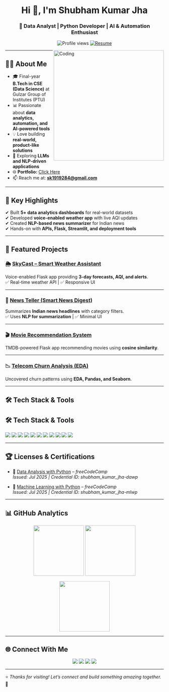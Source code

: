 <h1 align="center">Hi 👋, I'm Shubham Kumar Jha</h1>
<h3 align="center">🚀 Data Analyst | Python Developer | AI & Automation Enthusiast</h3>

<p align="center">
  <img src="https://komarev.com/ghpvc/?username=Shubham1919284&label=Profile%20Views&color=blueviolet&style=flat-square" alt="Profile views" />
  <a href="https://github.com/Shubham1919284/Shubham1919284/raw/main/Shubham_Resume.pdf" target="_blank">
<a href="https://drive.google.com/file/d/1yAZAmtbdaEZBUVND5y87spD0QO3PgYc4/view?usp=sharing" target="_blank">
    <img src="https://img.shields.io/badge/📄_View_Resume-blue?style=for-the-badge&logo=googledrive" alt="Resume" />
</a>
  </a>
</p>

<img align="right" alt="Coding" width="350" src="https://cdn.dribbble.com/users/1162077/screenshots/3848914/programmer.gif" />

---

## 👨‍💻 About Me
- 🎓 Final-year **B.Tech in CSE (Data Science)** at Gulzar Group of Institutes (PTU)  
- 📊 Passionate about **data analytics, automation, and AI-powered tools**  
- 💡 Love building **real-world, product-like solutions**  
- 🧠 Exploring **LLMs and NLP-driven applications**  
- 🌐 **Portfolio:** [Click Here](https://shubham1919284.github.io/Portfolio/)  
- 📫 Reach me at: **sk1919284@gmail.com**  

---

## 🚀 Key Highlights
✔ Built **5+ data analytics dashboards** for real-world datasets  
✔ Developed **voice-enabled weather app** with live AQI updates  
✔ Created **NLP-based news summarizer** for Indian news  
✔ Hands-on with **APIs, Flask, Streamlit, and deployment tools**  

---

## 💼 Featured Projects

### 🌦 [SkyCast – Smart Weather Assistant](https://github.com/Shubham1919284/skycast)
Voice-enabled Flask app providing **3-day forecasts, AQI, and alerts**.  
✅ Real-time weather API | ✅ Responsive UI  

---

### 📰 [News Teller (Smart News Digest)](https://github.com/Shubham1919284/News_Teller)  
Summarizes **Indian news headlines** with category filters.  
✅ Uses **NLP for summarization** | ✅ Minimal UI  

---

### 🎬 [Movie Recommendation System](https://github.com/Shubham1919284/Dynamic_Movie_Recommendation_System)  
TMDB-powered Flask app recommending movies using **cosine similarity**.  

---

### 📉 [Telecom Churn Analysis (EDA)](https://github.com/Shubham1919284/Telecom-Churn-Analysis)  
Uncovered churn patterns using **EDA, Pandas, and Seaborn**.  

---

## 🛠 Tech Stack & Tools

## 🛠 Tech Stack & Tools

<p align="left">
  <a href="https://www.python.org/" target="_blank"><img src="https://img.shields.io/badge/Python-3670A0?style=flat&logo=python&logoColor=white" /></a>
  <a href="https://flask.palletsprojects.com/" target="_blank"><img src="https://img.shields.io/badge/Flask-000000?style=flat&logo=flask&logoColor=white" /></a>
  <a href="https://streamlit.io/" target="_blank"><img src="https://img.shields.io/badge/Streamlit-FF4B4B?style=flat&logo=streamlit&logoColor=white" /></a>
  <a href="https://pandas.pydata.org/" target="_blank"><img src="https://img.shields.io/badge/Pandas-150458?style=flat&logo=pandas&logoColor=white" /></a>
  <a href="https://seaborn.pydata.org/" target="_blank"><img src="https://img.shields.io/badge/Seaborn-16A085?style=flat&logo=python&logoColor=white" /></a>
  <a href="https://scikit-learn.org/" target="_blank"><img src="https://img.shields.io/badge/Scikit--Learn-F7931E?style=flat&logo=scikit-learn&logoColor=white" /></a>
  <a href="https://plotly.com/" target="_blank"><img src="https://img.shields.io/badge/Plotly-D11A47?style=flat&logo=plotly&logoColor=white" /></a>
  <a href="https://www.mysql.com/" target="_blank"><img src="https://img.shields.io/badge/MySQL-00758F?style=flat&logo=mysql&logoColor=white" /></a>
  <a href="https://developer.mozilla.org/en-US/docs/Web/HTML" target="_blank"><img src="https://img.shields.io/badge/HTML5-E34F26?style=flat&logo=html5&logoColor=white" /></a>
  <a href="https://isocpp.org/" target="_blank"><img src="https://img.shields.io/badge/C++-00599C?style=flat&logo=c%2B%2B&logoColor=white" /></a>
  <a href="https://en.cppreference.com/w/c" target="_blank"><img src="https://img.shields.io/badge/C-00599C?style=flat&logo=c&logoColor=white" /></a>
</p>


---

## 🏆 Licenses & Certifications
- 🏅 [Data Analysis with Python](https://www.freecodecamp.org/certification/shubham_kumar_jha/data-analysis-with-python-v7) – *freeCodeCamp*  
  *Issued: Jul 2025 | Credential ID: shubham_kumar_jha-dawp*  

- 🏅 [Machine Learning with Python](https://www.freecodecamp.org/certification/shubham_kumar_jha/machine-learning-with-python-v8) – *freeCodeCamp*  
  *Issued: Jul 2025 | Credential ID: shubham_kumar_jha-mlwp*  


---

## 📊 GitHub Analytics
<p align="center">
  <img src="https://github-readme-stats.vercel.app/api?username=Shubham1919284&show_icons=true&theme=tokyonight&cache_seconds=1800" height="160"/>
  <img src="https://github-readme-stats.vercel.app/api/top-langs/?username=Shubham1919284&layout=compact&theme=tokyonight&cache_seconds=1800" height="160"/>
</p>

<p align="center">
  <img src="https://github-readme-streak-stats.herokuapp.com?user=Shubham1919284&theme=tokyonight" height="160"/>
</p>

---

## 🌐 Connect With Me
<p align="center">
  <a href="mailto:sk1919284@gmail.com"><img src="https://img.shields.io/badge/Gmail-D14836?style=for-the-badge&logo=gmail&logoColor=white"/></a>
  <a href="https://www.linkedin.com/in/shubham-kumar-jha-1a2b3c"><img src="https://img.shields.io/badge/LinkedIn-0077B5?style=for-the-badge&logo=linkedin&logoColor=white"/></a>
  <a href="https://github.com/Shubham1919284"><img src="https://img.shields.io/badge/GitHub-181717?style=for-the-badge&logo=github&logoColor=white"/></a>
  <a href="https://www.instagram.com/_shubham_kumar_jha/"><img src="https://img.shields.io/badge/Instagram-E4405F?style=for-the-badge&logo=instagram&logoColor=white"/></a>
</p>

---

⭐ *Thanks for visiting! Let’s connect and build something amazing together.* 🚀
